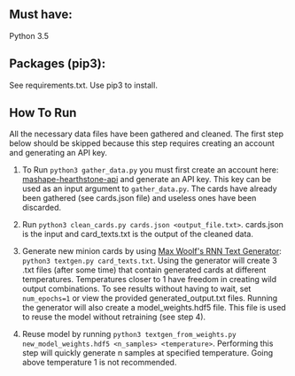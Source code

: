 ## Must have:
 
Python 3.5

## Packages (pip3):

See requirements.txt. Use pip3 to install.

## How To Run

All the necessary data files have been gathered and cleaned. The first step below should be skipped because this step requires creating an account and generating an API key.

1. To Run `python3 gather_data.py` you must first create an account here: [mashape-hearthstone-api](https://market.mashape.com/omgvamp/hearthstone) and generate an API key. This key can be used as an input argument to `gather_data.py`. The cards have already been gathered (see cards.json file) and useless ones have been discarded.

2. Run `python3 clean_cards.py cards.json <output_file.txt>`. cards.json is the input and card_texts.txt is the output of the cleaned data.

3. Generate new minion cards by using [Max Woolf's RNN Text Generator](https://github.com/minimaxir/textgenrnn): `python3 textgen.py card_texts.txt`. Using the generator will create 3 .txt files (after some time) that contain generated cards at different temperatures. Temperatures closer to 1 have freedom in creating wild output combinations. To see results without having to wait, set `num_epochs=1` or view the provided generated_output.txt files. Running the generator will also create a model_weights.hdf5 file. This file is used to reuse the model without retraining (see step 4).

4. Reuse model by running `python3 textgen_from_weights.py new_model_weights.hdf5 <n_samples> <temperature>`. Performing this step will quickly generate n samples at specified temperature. Going above temperature 1 is not recommended.
